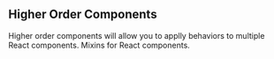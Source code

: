 ## Higher Order Components

Higher order components will allow you to applly behaviors to multiple React
components. Mixins for React components.
